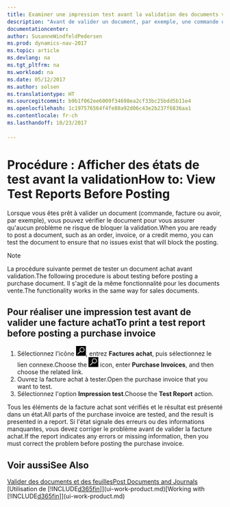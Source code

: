 ```yaml
---
title: Examiner une impression test avant la validation des documents vente ou achat
description: "Avant de valider un document, par exemple, une commande ou un avoir, vous pouvez l'imprimer et le passer en revue pour vérifier les erreurs possibles susceptibles de bloquer la validation."
documentationcenter: 
author: SusanneWindfeldPedersen
ms.prod: dynamics-nav-2017
ms.topic: article
ms.devlang: na
ms.tgt_pltfrm: na
ms.workload: na
ms.date: 05/12/2017
ms.author: solsen
ms.translationtype: HT
ms.sourcegitcommit: b9b1f062ee6009f34698ea2cf33bc25bdd5b11e4
ms.openlocfilehash: 1c197576564f4fe88a92d06c43e2b237f6836aa1
ms.contentlocale: fr-ch
ms.lasthandoff: 10/23/2017

---
```

# <a name="how-to-view-test-reports-before-posting"></a><span data-ttu-id="5256a-103">Procédure : Afficher des états de test avant la validation</span><span class="sxs-lookup"><span data-stu-id="5256a-103">How to: View Test Reports Before Posting</span></span>
<span data-ttu-id="5256a-104">Lorsque vous êtes prêt à valider un document (commande, facture ou avoir, par exemple), vous pouvez vérifier le document pour vous assurer qu'aucun problème ne risque de bloquer la validation.</span><span class="sxs-lookup"><span data-stu-id="5256a-104">When you are ready to post a document, such as an order, invoice, or a credit memo, you can test the document to ensure that no issues exist that will block the posting.</span></span>

> [!NOTE]  
>   <span data-ttu-id="5256a-105">La procédure suivante permet de tester un document achat avant validation.</span><span class="sxs-lookup"><span data-stu-id="5256a-105">The following procedure is about testing before posting a purchase document.</span></span> <span data-ttu-id="5256a-106">Il s'agit de la même fonctionnalité pour les documents vente.</span><span class="sxs-lookup"><span data-stu-id="5256a-106">The functionality works in the same way for sales documents.</span></span>

## <a name="to-print-a-test-report-before-posting-a-purchase-invoice"></a><span data-ttu-id="5256a-107">Pour réaliser une impression test avant de valider une facture achat</span><span class="sxs-lookup"><span data-stu-id="5256a-107">To print a test report before posting a purchase invoice</span></span>
1. <span data-ttu-id="5256a-108">Sélectionnez l'icône ![Page ou état pour la recherche](media/ui-search/search_small.png "Page ou état pour la recherche"), entrez **Factures achat**, puis sélectionnez le lien connexe.</span><span class="sxs-lookup"><span data-stu-id="5256a-108">Choose the ![Search for Page or Report](media/ui-search/search_small.png "Search for Page or Report icon") icon, enter **Purchase Invoices**, and then choose the related link.</span></span>
2. <span data-ttu-id="5256a-109">Ouvrez la facture achat à tester.</span><span class="sxs-lookup"><span data-stu-id="5256a-109">Open the purchase invoice that you want to test.</span></span>
3. <span data-ttu-id="5256a-110">Sélectionnez l'option **Impression test**.</span><span class="sxs-lookup"><span data-stu-id="5256a-110">Choose the **Test Report** action.</span></span>  

<span data-ttu-id="5256a-111">Tous les éléments de la facture achat sont vérifiés et le résultat est présenté dans un état.</span><span class="sxs-lookup"><span data-stu-id="5256a-111">All parts of the purchase invoice are tested, and the result is presented in a report.</span></span> <span data-ttu-id="5256a-112">Si l'état signale des erreurs ou des informations manquantes, vous devez corriger le problème avant de valider la facture achat.</span><span class="sxs-lookup"><span data-stu-id="5256a-112">If the report indicates any errors or missing information, then you must correct the problem before posting the purchase invoice.</span></span>

## <a name="see-also"></a><span data-ttu-id="5256a-113">Voir aussi</span><span class="sxs-lookup"><span data-stu-id="5256a-113">See Also</span></span>
[<span data-ttu-id="5256a-114">Valider des documents et des feuilles</span><span class="sxs-lookup"><span data-stu-id="5256a-114">Post Documents and Journals</span></span>](ui-post-documents-journals.md)  
<span data-ttu-id="5256a-115">[Utilisation de [!INCLUDE[d365fin](includes/d365fin_md.md)]](ui-work-product.md)</span><span class="sxs-lookup"><span data-stu-id="5256a-115">[Working with [!INCLUDE[d365fin](includes/d365fin_md.md)]](ui-work-product.md)</span></span>


